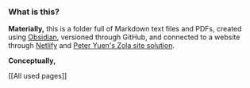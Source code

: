 ### What is this?

**Materially,** this is a folder full of Markdown text files and PDFs, created using [Obsidian](https://obsidian.md), versioned through GitHub, and connected to a website through [Netlify](https://netlify.com) and [Peter Yuen's Zola site solution](https://github.com/ppeetteerrs/obsidian-zola).

**Conceptually,** 


[[All used pages]]